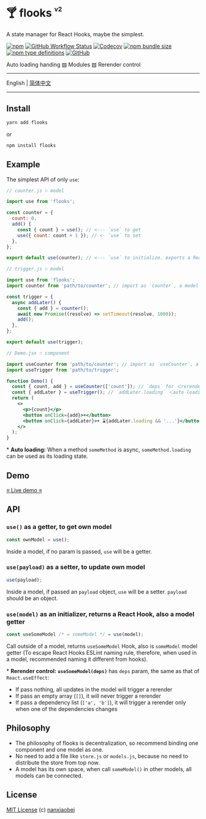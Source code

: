 # 🍸 flooks <sup><sup><sub>v2</sub></sup></sup>

A state manager for React Hooks, maybe the simplest.

[![npm](https://img.shields.io/npm/v/flooks?style=flat-square)](https://www.npmjs.com/package/flooks)
[![GitHub Workflow Status](https://img.shields.io/github/workflow/status/nanxiaobei/flooks/Test?style=flat-square)](https://github.com/nanxiaobei/flooks/actions?query=workflow%3ATest)
[![Codecov](https://img.shields.io/codecov/c/github/nanxiaobei/flooks?style=flat-square)](https://codecov.io/gh/nanxiaobei/flooks)
[![npm bundle size](https://img.shields.io/bundlephobia/minzip/flooks?style=flat-square)](https://bundlephobia.com/result?p=flooks)
[![npm type definitions](https://img.shields.io/npm/types/typescript?style=flat-square)](https://github.com/nanxiaobei/flooks/blob/master/src/index.ts)
[![GitHub](https://img.shields.io/github/license/nanxiaobei/flooks?style=flat-square)](https://github.com/nanxiaobei/flooks/blob/master/LICENSE)

Auto loading handing ▧ Modules ▧ Rerender control

---

English | [简体中文](./README.zh-CN.md)

---

## Install

```sh
yarn add flooks
```

or

```sh
npm install flooks
```

## Example

The simplest API of only `use`:

```js
// counter.js ∷ model

import use from 'flooks';

const counter = {
  count: 0,
  add() {
    const { count } = use(); // <--- `use` to get
    use({ count: count + 1 }); // <- `use` to set
  },
};

export default use(counter); // <--- `use` to initialize. exports a React Hook¹, also a model getter²
```

```js
// trigger.js ∷ model

import use from 'flooks';
import counter from 'path/to/counter'; // import as `counter`, a model getter²

const trigger = {
  async addLater() {
    const { add } = counter();
    await new Promise((resolve) => setTimeout(resolve, 1000));
    add();
  },
};

export default use(trigger);
```

```jsx
// Demo.jsx ∷ component

import useCounter from 'path/to/counter'; // import as `useCounter`, a React Hook¹
import useTrigger from 'path/to/trigger';

function Demo() {
  const { count, add } = useCounter(['count']); // `deps` for ＜rerender control＞
  const { addLater } = useTrigger(); // `addLater.loading` ＜auto loading＞ state
  return (
    <>
      <p>{count}</p>
      <button onClick={add}>+</button>
      <button onClick={addLater}>+ ⌛{addLater.loading && '...'}</button>
    </>
  );
}
```

\* **Auto loading:** When a method `someMethod` is async, `someMethod.loading` can be used as its loading state.

## Demo

[≡ Live demo ≡](https://codesandbox.io/s/flooks-gqye5)

## API

### `use()` as a getter, to get own model

```js
const ownModel = use();
```

Inside a model, if no param is passed, `use` will be a getter.

### `use(payload)` as a setter, to update own model

```js
use(payload);
```

Inside a model, if passed an `payload` object, `use` will be a setter. `payload` should be an object.

### `use(model)` as an initializer, returns a React Hook, also a model getter

```js
const useSomeModel /* = someModel */ = use(model);
```

Call outside of a model, returns `useSomeModel` Hook, also is `someModel` model getter (To escape React Hooks ESLint naming rule, therefore, when used in a model, recommended naming it different from hooks).

\* **Rerender control:** **`useSomeModel(deps)`** has `deps` param, the same as that of `React.useEffect`:

- If pass nothing, all updates in the model will trigger a rerender
- If pass an empty array (`[]`), it will never trigger a rerender
- If pass a dependency list (`['a', 'b']`), it will trigger a rerender only when one of the dependencies changes

## Philosophy

- The philosophy of flooks is decentralization, so recommend binding one component and one model as one.
- No need to add a file like `store.js` or `models.js`, because no need to distribute the store from top now.
- A model has its own space, when call `someModel()` in other models, all models can be connected.

## License

[MIT License](https://github.com/nanxiaobei/flooks/blob/master/LICENSE) (c) [nanxiaobei](https://mrlee.me/)
